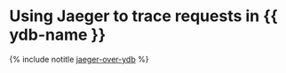  # Using Jaeger to trace requests in {{ ydb-name }}

{% include notitle [jaeger-over-ydb](../../../_tutorials/kubernetes-marketplace/jaeger-over-ydb.md) %}